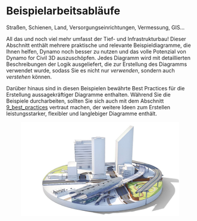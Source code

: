 # Beispielarbeitsabläufe

Straßen, Schienen, Land, Versorgungseinrichtungen, Vermessung, GIS...

All das und noch viel mehr umfasst der Tief- und Infrastrukturbau! Dieser Abschnitt enthält mehrere praktische und relevante Beispieldiagramme, die Ihnen helfen, Dynamo noch besser zu nutzen und das volle Potenzial von Dynamo for Civil 3D auszuschöpfen. Jedes Diagramm wird mit detaillierten Beschreibungen der Logik ausgeliefert, die zur Erstellung des Diagramms verwendet wurde, sodass Sie es nicht nur _verwenden_, sondern auch _verstehen_ können.

Darüber hinaus sind in diesen Beispielen bewährte Best Practices für die Erstellung aussagekräftiger Diagramme enthalten. Während Sie die Beispiele durcharbeiten, sollten Sie sich auch mit dem Abschnitt [9_best_practices](../../9\_best\_practices/ "mention") vertraut machen, der weitere Ideen zum Erstellen leistungsstarker, flexibler und langlebiger Diagramme enthält.

<figure><img src="../../.gitbook/assets/aec-bim-infrastructure-design-image_transparent.jpg" alt=""><figcaption></figcaption></figure>
